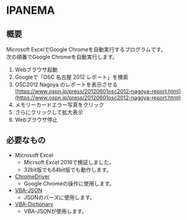 # IPANEMA
## 概要  
Microsoft ExcelでGoogle Chromeを自動実行するプログラムです。    
次の順番でGoogle Chromeを自動実行します。  
1. Webブラウザ起動
1. Googleで「OSC 名古屋 2012 レポート」を検索
1. OSC2012 Nagoya のレポートを表示させる  
[https://www.ospn.jp/press/20120601osc2012-nagoya-report.html](https://www.ospn.jp/press/20120601osc2012-nagoya-report.html)  
1. メモリーカードエラー写真をクリック  
1. さらにクリックして拡大表示  
1. Webブラウザ停止  

## 必要なもの
+ Microsoft Excel    
    * Micrsoft Excel 2016で検証しました。  
    * 32bit版でも64bit版でも動作します。  
+ [ChromeDriver](https://sites.google.com/a/chromium.org/chromedriver/)  
    * Google Chromeの操作に使用します。  
+ [VBA-JSON](https://github.com/VBA-tools/VBA-JSON)  
    * JSONのパーズに使用します。  
+ [VBA-Dictionary](https://github.com/VBA-tools/VBA-Dictionary)  
    * VBA-JSONが使用します。  
